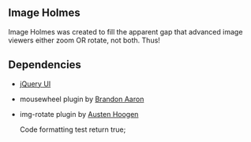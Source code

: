 ## Image Holmes

Image Holmes was created to fill the apparent gap that advanced image viewers either zoom OR rotate, not both. Thus!

## Dependencies
 * [jQuery UI](http://www.jquery.com)
 * mousewheel plugin by [Brandon Aaron](http://www.brandonaaron.net)
 * img-rotate plugin by [Austen Hoogen](http://www.austenhoogen.com)
 
	Code formatting test
	return true;